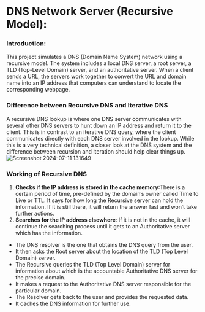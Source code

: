 # DNS Network Server (Recursive Model):
### Introduction:
This project simulates a DNS (Domain Name System) network using a recursive model. The system includes a local DNS server, a root server, a TLD (Top-Level Domain) server, and an authoritative server. When a client sends a URL, the servers work together to convert the URL and domain name into an IP address that computers can understand to locate the corresponding webpage.

### Difference between Recursive DNS and Iterative DNS
A recursive DNS lookup is where one DNS server communicates with several other DNS servers to hunt down an IP address and return it to the client. This is in contrast to an iterative DNS query, where the client communicates directly with each DNS server involved in the lookup. While this is a very technical definition, a closer look at the DNS system and the difference between recursion and iteration should help clear things up.
![Screenshot 2024-07-11 131649](https://github.com/Rishitamamidipalli/DNS_Server/assets/123208162/72f56f90-900e-46c3-b37e-d48279557b98)

### Working of Recursive DNS

1. **Checks if the IP address is stored in the cache memory**:There is a certain period of time, pre-defined by the domain’s owner called Time to Live or TTL. It says for how long the Recursive server can hold the information. If it is still there, it will return the answer fast and won’t take further actions.
2. **Searches for the IP address elsewhere**: If it is not in the cache, it will continue the searching process until it gets to an Authoritative server which has the information.
  - The DNS resolver is the one that obtains the DNS query from the user.
  - It then asks the Root server about the location of the TLD (Top Level Domain) server.
  - The Recursive queries the TLD (Top Level Domain) server for information about which is the accountable Authoritative DNS server for the precise domain.
  - It makes a request to the Authoritative DNS server responsible for the particular domain. 
  - The Resolver gets back to the user and provides the requested data.
  - It caches the DNS information for further use.
